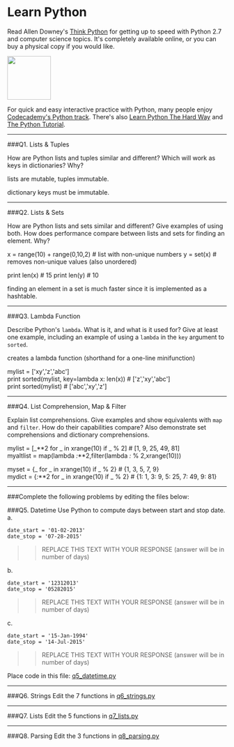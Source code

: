 # Learn Python

Read Allen Downey's [Think Python](http://www.greenteapress.com/thinkpython/) for getting up to speed with Python 2.7 and computer science topics. It's completely available online, or you can buy a physical copy if you would like.

<a href="http://www.greenteapress.com/thinkpython/"><img src="img/think_python.png" style="width: 100px;" target="_blank"></a>

For quick and easy interactive practice with Python, many people enjoy [Codecademy's Python track](http://www.codecademy.com/en/tracks/python). There's also [Learn Python The Hard Way](http://learnpythonthehardway.org/book/) and [The Python Tutorial](https://docs.python.org/2/tutorial/).

---

###Q1. Lists &amp; Tuples

How are Python lists and tuples similar and different? Which will work as keys in dictionaries? Why?

lists are mutable, tuples immutable.

dictionary keys must be immutable.

---

###Q2. Lists &amp; Sets

How are Python lists and sets similar and different? Give examples of using both. How does performance compare between lists and sets for finding an element. Why?

x = range(10) + range(0,10,2) #  list with non-unique numbers
y = set(x) # removes non-unique values (also unordered)

print len(x) # 15
print len(y) # 10

finding an element in a set is much faster since it is implemented as a hashtable.

---

###Q3. Lambda Function

Describe Python's `lambda`. What is it, and what is it used for? Give at least one example, including an example of using a `lambda` in the `key` argument to `sorted`.

creates a lambda function (shorthand for a one-line minifunction)

mylist = ['xy','z','abc']  
print sorted(mylist, key=lambda x: len(x)) # ['z','xy','abc']  
print sorted(mylist) # ['abc','xy','z']  

---

###Q4. List Comprehension, Map &amp; Filter

Explain list comprehensions. Give examples and show equivalents with `map` and `filter`. How do their capabilities compare? Also demonstrate set comprehensions and dictionary comprehensions.

mylist = [_**2 for _ in xrange(10) if _ % 2] # [1, 9, 25, 49, 81]  
myaltlist = map(lambda _:_**2,filter(lambda _:_ % 2,xrange(10)))  


myset = {_ for _ in xrange(10) if _ % 2} # {1, 3, 5, 7, 9}  
mydict = {_:_**2 for _ in xrange(10) if _ % 2} # {1: 1, 3: 9, 5: 25, 7: 49, 9: 81}  

---

###Complete the following problems by editing the files below:

###Q5. Datetime
Use Python to compute days between start and stop date.   
a.  

```
date_start = '01-02-2013'    
date_stop = '07-28-2015'
```

>> REPLACE THIS TEXT WITH YOUR RESPONSE (answer will be in number of days)

b.  
```
date_start = '12312013'  
date_stop = '05282015'  
```

>> REPLACE THIS TEXT WITH YOUR RESPONSE (answer will be in number of days)

c.  
```
date_start = '15-Jan-1994'      
date_stop = '14-Jul-2015'  
```

>> REPLACE THIS TEXT WITH YOUR RESPONSE  (answer will be in number of days)

Place code in this file: [q5_datetime.py](python/q5_datetime.py)

---

###Q6. Strings
Edit the 7 functions in [q6_strings.py](python/q6_strings.py)

---

###Q7. Lists
Edit the 5 functions in [q7_lists.py](python/q7_lists.py)

---

###Q8. Parsing
Edit the 3 functions in [q8_parsing.py](python/q8_parsing.py)





